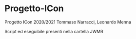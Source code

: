 # Progetto-ICon
Progetto ICon 2020/2021 Tommaso Narracci, Leonardo Menna 

Script ed eseguibile presenti nella cartella JWMR
